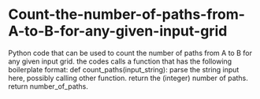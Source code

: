 # Count-the-number-of-paths-from-A-to-B-for-any-given-input-grid
Python code that can be used to count the number of paths 
from A to B for any given input grid. the codes calls a 
function that has the following boilerplate format:
def count_paths(input_string):
parse the string input here, possibly calling other function.
return the (integer) number of paths.
return number_of_paths.
